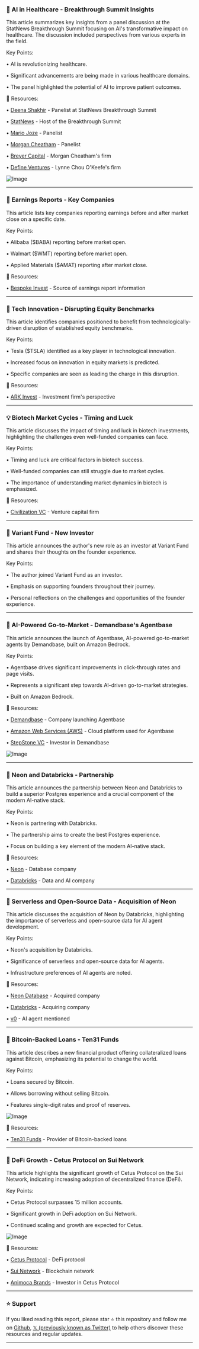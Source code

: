 ### 🤖 AI in Healthcare - Breakthrough Summit Insights

This article summarizes key insights from a panel discussion at the StatNews Breakthrough Summit focusing on AI's transformative impact on healthcare.  The discussion included perspectives from various experts in the field.

Key Points:

• AI is revolutionizing healthcare.


•  Significant advancements are being made in various healthcare domains.


•  The panel highlighted the potential of AI to improve patient outcomes.


🔗 Resources:

• [Deena Shakhir](https://x.com/deenashakir) - Panelist at StatNews Breakthrough Summit


• [StatNews](https://x.com/statnews) - Host of the Breakthrough Summit


• [Mario Joze](https://x.com/mariojoze) - Panelist


• [Morgan Cheatham](https://x.com/morgancheatham) - Panelist


• [Breyer Capital](https://x.com/BreyerCap) -  Morgan Cheatham's firm


• [Define Ventures](https://x.com/definevc) - Lynne Chou O'Keefe's firm


![Image](https://pbs.twimg.com/media/Gq8KGlnaAAAj_PO?format=jpg&name=small)


---
### 🤖  Earnings Reports - Key Companies

This article lists key companies reporting earnings before and after market close on a specific date.

Key Points:

• Alibaba ($BABA) reporting before market open.


• Walmart ($WMT) reporting before market open.


• Applied Materials ($AMAT) reporting after market close.



🔗 Resources:

• [Bespoke Invest](https://x.com/bespokeinvest) - Source of earnings report information


---
### 🤖 Tech Innovation - Disrupting Equity Benchmarks

This article identifies companies positioned to benefit from technologically-driven disruption of established equity benchmarks.

Key Points:

• Tesla ($TSLA) identified as a key player in technological innovation.


•  Increased focus on innovation in equity markets is predicted.


•  Specific companies are seen as leading the charge in this disruption.


🔗 Resources:

• [ARK Invest](https://x.com/ARKInvest) - Investment firm's perspective


---
### 💡 Biotech Market Cycles - Timing and Luck

This article discusses the impact of timing and luck in biotech investments, highlighting the challenges even well-funded companies can face.

Key Points:

• Timing and luck are critical factors in biotech success.


•  Well-funded companies can still struggle due to market cycles.


• The importance of understanding market dynamics in biotech is emphasized.


🔗 Resources:

• [Civilization VC](https://x.com/CivilizationVC) - Venture capital firm


---
### 🤖 Variant Fund - New Investor

This article announces the author's new role as an investor at Variant Fund and shares their thoughts on the founder experience.

Key Points:

• The author joined Variant Fund as an investor.


•  Emphasis on supporting founders throughout their journey.


•  Personal reflections on the challenges and opportunities of the founder experience.



---
### 🤖 AI-Powered Go-to-Market - Demandbase's Agentbase

This article announces the launch of Agentbase, AI-powered go-to-market agents by Demandbase, built on Amazon Bedrock.

Key Points:

• Agentbase drives significant improvements in click-through rates and page visits.


•  Represents a significant step towards AI-driven go-to-market strategies.


• Built on Amazon Bedrock.


🔗 Resources:

• [Demandbase](https://x.com/Demandbase) -  Company launching Agentbase


• [Amazon Web Services (AWS)](https://x.com/awscloud) - Cloud platform used for Agentbase


• [StepStone VC](https://x.com/StepStoneVC) -  Investor in Demandbase


![Image](https://pbs.twimg.com/media/Gq7q86zXEAA6OLn?format=jpg&name=small)

---
### 🤖 Neon and Databricks - Partnership

This article announces the partnership between Neon and Databricks to build a superior Postgres experience and a crucial component of the modern AI-native stack.

Key Points:

• Neon is partnering with Databricks.


•  The partnership aims to create the best Postgres experience.


•  Focus on building a key element of the modern AI-native stack.


🔗 Resources:

• [Neon](https://neon.tech/blog/neon-and-databricks) -  Database company


• [Databricks](https://x.com/databricks) -  Data and AI company


---
### 🤖 Serverless and Open-Source Data - Acquisition of Neon

This article discusses the acquisition of Neon by Databricks, highlighting the importance of serverless and open-source data for AI agent development.

Key Points:

• Neon's acquisition by Databricks.


•  Significance of serverless and open-source data for AI agents.


•  Infrastructure preferences of AI agents are noted.


🔗 Resources:

• [Neon Database](https://x.com/neondatabase) - Acquired company


• [Databricks](https://x.com/databricks) - Acquiring company


• [v0](https://x.com/v0) - AI agent mentioned


---
### 🚀 Bitcoin-Backed Loans - Ten31 Funds

This article describes a new financial product offering collateralized loans against Bitcoin, emphasizing its potential to change the world.

Key Points:

• Loans secured by Bitcoin.


•  Allows borrowing without selling Bitcoin.


•  Features single-digit rates and proof of reserves.


![Image](https://pbs.twimg.com/amplify_video_thumb/1922638545589612544/img/o1brKGFOagLTDltY.jpg)

🔗 Resources:

• [Ten31 Funds](https://x.com/ten31funds) - Provider of Bitcoin-backed loans


---
### 🚀 DeFi Growth - Cetus Protocol on Sui Network

This article highlights the significant growth of Cetus Protocol on the Sui Network, indicating increasing adoption of decentralized finance (DeFi).

Key Points:

•  Cetus Protocol surpasses 15 million accounts.


•  Significant growth in DeFi adoption on Sui Network.


•  Continued scaling and growth are expected for Cetus.


![Image](https://pbs.twimg.com/media/Gq5GlTFbAAIYcQn?format=jpg&name=small)

🔗 Resources:

• [Cetus Protocol](https://x.com/CetusProtocol) -  DeFi protocol


• [Sui Network](https://x.com/SuiNetwork) - Blockchain network


• [Animoca Brands](https://x.com/AnimocaVentures) -  Investor in Cetus Protocol


---

### ⭐️ Support

If you liked reading this report, please star ⭐️ this repository and follow me on [Github](https://github.com/Drix10), [𝕏 (previously known as Twitter)](https://x.com/DRIX_10_) to help others discover these resources and regular updates.

---